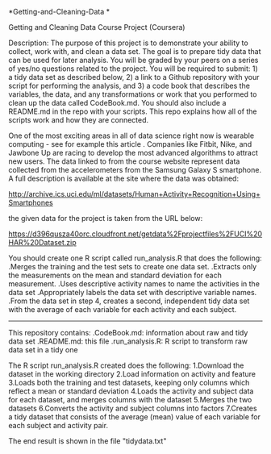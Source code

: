 *Getting-and-Cleaning-Data *  

Getting and Cleaning Data Course Project (Coursera)


Description:
The purpose of this project is to demonstrate your ability to collect, work with, and clean a data set. The goal is to prepare tidy data that can be used for later analysis. You will be graded by your peers on a series of yes/no questions related to the project. You will be required to submit: 1) a tidy data set as described below, 2) a link to a Github repository with your script for performing the analysis, and 3) a code book that describes the variables, the data, and any transformations or work that you performed to clean up the data called CodeBook.md. You should also include a README.md in the repo with your scripts. This repo explains how all of the scripts work and how they are connected. 

One of the most exciting areas in all of data science right now is wearable computing - see for example this article . Companies like Fitbit, Nike, and Jawbone Up are racing to develop the most advanced algorithms to attract new users. The data linked to from the course website represent data collected from the accelerometers from the Samsung Galaxy S smartphone. A full description is available at the site where the data was obtained:
  
http://archive.ics.uci.edu/ml/datasets/Human+Activity+Recognition+Using+Smartphones

the given data for the project is taken from the URL below:
  
https://d396qusza40orc.cloudfront.net/getdata%2Fprojectfiles%2FUCI%20HAR%20Dataset.zip

You should create one R script called run_analysis.R that does the following: 
.Merges the training and the test sets to create one data set.
.Extracts only the measurements on the mean and standard deviation for each measurement. 
.Uses descriptive activity names to name the activities in the data set
.Appropriately labels the data set with descriptive variable names. 
.From the data set in step 4, creates a second, independent tidy data set with the average of each variable for each activity and each subject.

-------------------------------------------------------------------------------------------------------------------------------------------------------------------------

This repository contains:
.CodeBook.md: information about raw and tidy data set 
.README.md: this file
.run_analysis.R: R script to transform raw data set in a tidy one


The R script run_analysis.R created does the following:
1.Download the dataset in the working directory
2.Load information on activity and feature
3.Loads both the training and test datasets, keeping only columns which reflect a mean or standard deviation
4.Loads the activity and subject data for each dataset, and merges columns with the dataset
5.Merges the two datasets
6.Converts the  activity  and  subject  columns into factors
7.Creates a tidy dataset that consists of the average (mean) value of each variable for each subject and activity pair.

The end result is shown in the file  "tidydata.txt"

